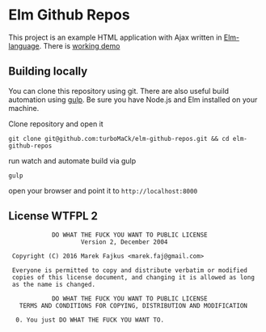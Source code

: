 Elm Github Repos
================

This project is an example HTML application with Ajax written in [Elm-language](http://elm-lang.org).
There is [working demo](turbomack.github.io/elm-github-repos/)

## Building locally
You can clone this repository using git. There are also useful build automation using [gulp](http://gulpjs.com/).
Be sure you have Node.js and Elm installed on your machine.

Clone repository and open it
```
git clone git@github.com:turboMaCk/elm-github-repos.git && cd elm-github-repos
```

run watch and automate build via gulp
```
gulp
```

open your browser and point it to `http://localhost:8000`

## License WTFPL 2
```
            DO WHAT THE FUCK YOU WANT TO PUBLIC LICENSE
                    Version 2, December 2004

 Copyright (C) 2016 Marek Fajkus <marek.faj@gmail.com>

 Everyone is permitted to copy and distribute verbatim or modified
 copies of this license document, and changing it is allowed as long
 as the name is changed.

            DO WHAT THE FUCK YOU WANT TO PUBLIC LICENSE
   TERMS AND CONDITIONS FOR COPYING, DISTRIBUTION AND MODIFICATION

  0. You just DO WHAT THE FUCK YOU WANT TO.
```
